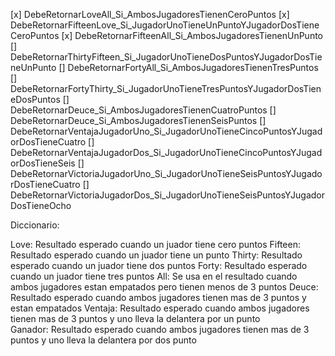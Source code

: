[x] DebeRetornarLoveAll_Si_AmbosJugadoresTienenCeroPuntos
[x] DebeRetornarFifteenLove_Si_JugadorUnoTieneUnPuntoYJugadorDosTieneCeroPuntos
[x] DebeRetornarFifteenAll_Si_AmbosJugadoresTienenUnPunto
[] DebeRetornarThirtyFifteen_Si_JugadorUnoTieneDosPuntosYJugadorDosTieneUnPunto 
[] DebeRetornarFortyAll_Si_AmbosJugadoresTienenTresPuntos
[] DebeRetornarFortyThirty_Si_JugadorUnoTieneTresPuntosYJugadorDosTieneDosPuntos
[] DebeRetornarDeuce_Si_AmbosJugadoresTienenCuatroPuntos
[] DebeRetornarDeuce_Si_AmbosJugadoresTienenSeisPuntos
[] DebeRetornarVentajaJugadorUno_Si_JugadorUnoTieneCincoPuntosYJugadorDosTieneCuatro
[] DebeRetornarVentajaJugadorDos_Si_JugadorUnoTieneCincoPuntosYJugadorDosTieneSeis
[] DebeRetornarVictoriaJugadorUno_Si_JugadorUnoTieneSeisPuntosYJugadorDosTieneCuatro
[] DebeRetornarVictoriaJugadorDos_Si_JugadorUnoTieneSeisPuntosYJugadorDosTieneOcho




Diccionario: 

Love: Resultado esperado cuando un juador tiene cero puntos
Fifteen: Resultado esperado cuando un juador tiene un punto
Thirty: Resultado esperado cuando un juador tiene dos puntos
Forty: Resultado esperado cuando un juador tiene tres puntos
All: Se usa en el resultado cuando ambos jugadores estan empatados pero tienen menos de 3 puntos
Deuce: Resultado esperado cuando ambos jugadores tienen mas de 3 puntos y estan empatados
Ventaja: Resultado esperado cuando ambos jugadores tienen mas de 3 puntos y uno lleva la delantera por un punto  
Ganador: Resultado esperado cuando ambos jugadores tienen mas de 3 puntos y uno lleva la delantera por dos punto  
